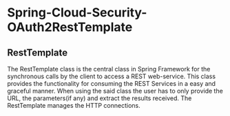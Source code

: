 # Spring-Cloud-Security-OAuth2RestTemplate

## RestTemplate

The RestTemplate class is the central class in Spring Framework for the synchronous calls by the client to access a REST web-service. This class provides the functionality for consuming the REST Services in a easy and graceful manner. When using the said class the user has to only provide the URL, the parameters(if any) and extract the results received. The RestTemplate manages the HTTP connections.